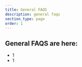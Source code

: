 ```yaml
---
title: General FAQS
description: general faqs
section_type: page
order: 1
---
```

## General FAQS are here:

* 1
* 1
